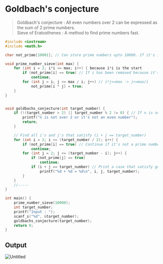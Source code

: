 # Goldbach's conjecture
>Goldbach's conjecture : All even numbers over 2 can be expressed as the sum of 2 prime numbers.<br>
>Sieve of Eratosthenes : A method to find prime numbers fast.

~~~c++
#include <iostream>
#include <math.h>

char not_prime[10001]; // Can store prime numbers upto 10000. If it's is_prime instead, all the elements have to be initialized to [true]

void prime_number_sieve(int max) {
    for (int i = 2; i*i <= max; i++) { because i*i is the start
        if (not_prime[i] == true) // If i has been removed because it's not a prime number, then the multiples of i has already been removed earlier, so continue
            continue;
        for (int j = i; j <= max / i; j++) // i*j<=max -> j<=max/i
            not_prime[i * j] = true;
    }
}


void goldbachs_conjecture(int target_number) {
    if (!(target_number > 2) || target_number % 2 != 0) { // If n is not over 2 or an even number, goldbach's conjecture is not valid.
        printf("n is not over 2 or it's not an even number");
        return;
    }

    // Find all i's and j's that satisfy (i + j == target_number)
    for (int i = 2; i <= (target_number / 2); i++) {
        if (not_prime[i] == true) // Continue if it's not a prime number
            continue;
        for (int j = 2; j <= (target_number - i); j++) {
            if (not_prime[j] == true)
                continue;
            if (i + j == target_number) // Print a case that satisfy goldbach's conjecture, that is, print a goldbach number
                printf("%d + %d = %d\n", i, j, target_number);
        }
    }
    //-----
}

int main() {
    prime_number_sieve(10000);
    int target_number;
    printf("Input : ");
    scanf_s("%d", &target_number);
    goldbachs_conjecture(target_number);
    return 0;
}
~~~
## Output
![Untitled](https://user-images.githubusercontent.com/67142421/149280363-3c1be358-e784-41c8-92a4-5c1b739f87ab.png)
